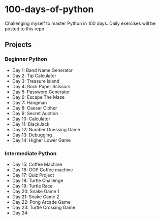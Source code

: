 # 100-days-of-python
Challenging myself to master Python in 100 days. Daily exercises will be posted to this repo

## Projects
### Beginner Python
- Day 1: Band Name Generator
- Day 2: Tip Calculator
- Day 3: Treasure Island
- Day 4: Rock Paper Scissors
- Day 5: Password Generator
- Day 6: Escape The Maze
- Day 7: Hangman
- Day 8: Caesar Cipher
- Day 9: Secret Auction
- Day 10: Calculator
- Day 11: BlackJack
- Day 12: Number Guessing Game
- Day 13: Debugging
- Day 14: Higher Lower Game

### Intermediate Python
- Day 15: Coffee Machine
- Day 16: OOP Coffee machine
- Day 17: Quiz Project
- Day 18: Turtle Challenge
- Day 19: Turtle Race
- Day 20: Snake Game 1
- Day 21: Snake Game 2
- Day 22: Pong Arcade Game
- Day 23: Turtle Crossing Game
- Day 24:
